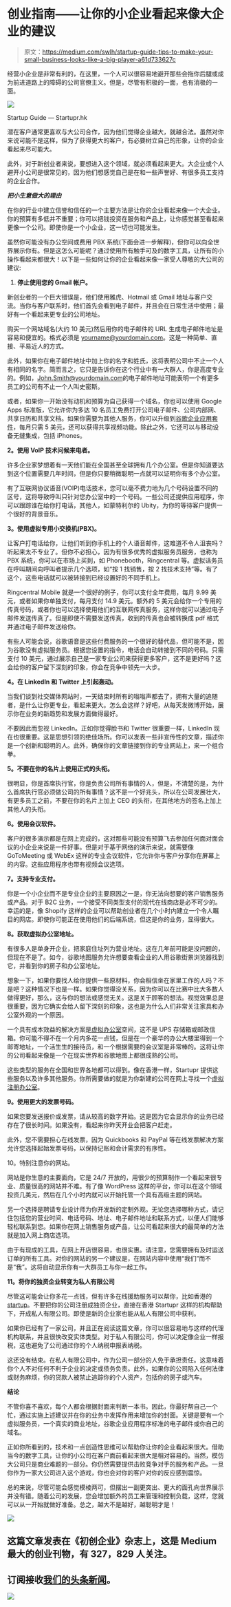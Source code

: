 # 创业指南——让你的小企业看起来像大企业的建议

> 原文：<https://medium.com/swlh/startup-guide-tips-to-make-your-small-business-looks-like-a-big-player-a61d733627c>

经营小企业是非常有利的，在这里，一个人可以很容易地避开那些会拖你后腿或成为前进道路上的障碍的公司官僚主义。但是，尽管有积极的一面，也有消极的一面。

![](img/a7798f9bac2809403fc4d0d30ad7398d.png)

Startup Guide — Startupr.hk

潜在客户通常更喜欢与大公司合作，因为他们觉得企业越大，就越合法。虽然对你来说可能不是这样，但为了获得更大的客户，有必要树立自己的形象，让你的企业看起来尽可能大。

此外，对于新创业者来说，要想进入这个领域，就必须看起来更大。大企业或个人避开小公司是很常见的，因为他们想感觉自己是在和一些声誉好、有很多员工支持的企业合作。

***把小生意做大的理由***

在你的行业中建立信誉和信任的一个主要方法是让你的企业看起来像一个大企业。你的预算有多低并不重要；你可以把钱投资在服务和产品上，让你感觉甚至看起来更像一个公司。即使你是一个小企业，这一切也可能发生。

虽然你可能没有办公空间或费用 PBX 系统(下面会进一步解释)，但你可以向全世界展示你有。但是这怎么可能呢？通过使用所有触手可及的数字工具，让所有的小操作看起来都很大！以下是一些如何让你的企业看起来像一家受人尊敬的大公司的建议:

1.  **停止使用您的 Gmail 帐户。**

新创业者的一个巨大错误是，他们使用雅虎、Hotmail 或 Gmail 地址与客户交流。当你与客户联系时，他们首先会看到电子邮件，并且会在日常生活中使用；最好有一个看起来更专业的公司地址。

购买一个网站域名(大约 10 美元)然后用你的电子邮件的 URL 生成电子邮件地址是容易和便宜的。格式必须是 yourname@yourdomain.com。这是一种简单、直接、平易近人的方式。

此外，如果你在电子邮件地址中加上你的名字和姓氏，这将表明公司中不止一个人有相同的名字。简而言之，它只是告诉你在这个行业中有一大群人，你是高度专业的。例如，[John.Smith@yourdomain.com](mailto:John.Smith@yourdomain.com)的电子邮件地址可能表明一个有更多员工的公司有不止一个人叫史密斯。

或者，如果你一开始没有动机和预算为自己获得一个域名，你也可以使用 Google Apps 标准版，它允许你为多达 10 名员工免费打开公司电子邮件、公司内部网、共享日历和共享文档。如果你需要为其他人服务，你可以升级到[谷歌企业应用套件](https://gsuite.google.co.in/intl/en_in/)，每月只需 5 美元，还可以获得共享视频功能。除此之外，它还可以与移动设备无缝集成，包括 iPhones。

**2。使用 VoIP 技术问候来电者。**

许多企业家梦想着有一天他们能在全国甚至全球拥有几个办公室。但是你知道要达到这个位置需要几年时间，但是你只要稍微聪明一点就可以证明你有多个办公室。

有了互联网协议语音(VOIP)电话技术，您可以毫不费力地为几个号码设置不同的区号，这将导致呼叫只针对您办公室中的一个号码。一些公司还提供应用程序，你可以跟踪谁在给你打电话，其他人，如蒙特利尔的 Ubity，为你的等待客户提供一个很好的背景音乐。

**3。使用虚拟专用小交换机(PBX)。**

让客户打电话给你，让他们听到你手机上的个人语音邮件，这难道不令人沮丧吗？听起来太不专业了。但你不必担心，因为有很多优秀的虚拟服务员服务，也称为 PBX 系统，你可以在市场上买到，如 Phonebooth，Ringcentral 等。虚拟话务员在呼叫期间向呼叫者提示几个选项，如“按 1 找销售，按 2 找技术支持”等。有了这个，这些电话就可以被转接到已经设置好的不同手机上。

Ringcentral Mobile 就是一个很好的例子，你可以支付全年费用，每月 9.99 美元，或者如果你单独支付，每月支付 14.9 美元。额外的 5 美元会给你一个专用的传真号码，或者你也可以选择使用他们的互联网传真服务，这样你就可以通过电子邮件发送传真了。但是即使不需要发送传真，收到的传真也会被转换成 pdf 格式并通过电子邮件发送给你。

有些人可能会说，谷歌语音是这些付费服务的一个很好的替代品，但可能不是，因为谷歌没有虚拟服务员。根据您设置的指令，电话会自动转接到不同的号码。只需支付 10 美元，通过展示自己是一家专业公司来获得更多客户，这不是更好吗？这会给你的客户留下深刻的印象，你会在竞争中领先一大步。

**4。在 LinkedIn 和 Twitter 上引起轰动。**

当我们谈到社交媒体网站时，一天结束时所有的嗡嗡声都去了，拥有大量的追随者，是什么让你更专业，看起来更大。怎么会这样？好吧，从每天发微博开始，展示你在业务的新趋势和发展方面做得最好。

不要因此而忽视 LinkedIn。正如你觉得脸书和 Twitter 很重要一样，LinkedIn 现在也很重要。这是思想引领的绝佳场所。你可以发表一些非宣传性的文章，描述你是一个创新和聪明的人。此外，确保你的文章链接到你的专业网站上，来一个组合拳。

**5。不要在你的名片上使用正式的头衔。**

很明显，你是首席执行官，你是负责公司所有事情的人，但是，不清楚的是，为什么首席执行官必须做公司的所有事情？这不是一个好兆头，所以在公司发展壮大，有更多员工之前，不要在你的名片上加上 CEO 的头衔，在其他地方的签名上加上其他人的头衔。

**6。使用会议软件。**

客户的很多演示都是在网上完成的，这对那些可能没有预算飞去参加任何面对面会议的小企业来说是一件好事。但是对于基于网络的演示来说，就需要像 GoToMeeting 或 WebEx 这样的专业会议软件，它允许你与客户分享你在屏幕上的内容。这些应用程序也带有视频会议选项。

**7。支持专业支付。**

你是一个小企业而不是专业企业的主要原因之一是，你无法向想要的客户销售服务或产品。对于 B2C 业务，一个接受不同类型支付的现代在线商店是必不可少的。幸运的是，像 Shopify 这样的企业可以帮助创业者在几个小时内建立一个令人瞩目的网店。即使你可能正在使用他们的后端系统，但这是你的业务，显得很大。

**8。获取虚拟办公室地址。**

有很多人是单身开企业，把家庭住址列为营业地址。这在几年前可能是没问题的，但现在不是了。如今，谷歌地图服务允许想要查看企业的人用谷歌街景浏览器找到它，并看到你的房子和办公室地址。

想象一下，如果你要找人给你提供一些原材料，你会相信坐在家里工作的人吗？不是吧？这种情况下也是一样。如果你觉得没关系，因为你可以在比赛中比大多数人做得更好，那么，这与你的想法或感觉无关。这是关于顾客的想法。视觉效果总是很重要，因为它确实会给人留下深刻的印象，这也是为什么人们非常关注家具和办公室外观的一个原因。

一个具有成本效益的解决方案是[虚拟办公室](https://incparadise.net/virtual-office/)空间，这不是 UPS 存储箱或邮政信箱。你可能不得不在一个月内多花一点钱，但是在一个豪华的办公大楼里得到一个邮寄地址，一个活生生的接待员，和一个根据需要的会议室是非常棒的。这将让你的公司看起来像是一个在现实世界和谷歌地图上都很成熟的公司。

这些类型的服务在全国和世界各地都可以得到。像在香港一样，Startupr 提供这些服务以及许多其他服务。你所需要做的就是为你新建的公司在网上寻找一个[虚拟注册办公室](https://startupregistry.hk/services/business-address-mail-forwarding/)。

**9。使用更大的发票号码。**

如果您要发送报价或发票，请从较高的数字开始。这是因为它会显示你的业务已经存在了很长时间。如果没有，看起来你昨天开业会把客户赶走。

此外，您不需要担心在线发票，因为 Quickbooks 和 PayPal 等在线发票解决方案允许您选择起始发票号码，以保持记账和会计需求的有序性。

10。特别注意你的网站。

网站是你生意的主要面向，它是 24/7 开放的，用很少的预算制作一个看起来很专业、质量很高的网站并不难。有了像 WordPress 这样的平台，你可以在这个领域投资几美元，然后在几个小时内就可以开始托管一个具有高级主题的网站。

另一个选择是聘请专业设计师为你开发新的定制外观。无论您选择哪种方式，请记住包括您的营业时间、电话号码、地址、电子邮件地址和联系方式，以便人们能够轻松联系到您。如果你在网上销售服务或产品，让公司看起来很大的最简单的方法就是加入网上商店选项。

由于有现成的工具，在网上开店很容易，也很实惠。请注意，您需要拥有及时运送订单的所有工具。对你的网站的另一个建议是，在网站内容中使用“我们”而不是“我”。这将自动显示你有一大群员工与你一起工作。

**11。将你的独资企业转变为私人有限公司**

尽管这可能会让你多花一点钱，但有许多在线援助服务可以帮你，比如香港的[startup](https://startupr.hk/)。不要把你的公司注册成独资企业，直接在香港 Startupr 这样的机构帮助下，开成私人有限公司。即使是新的企业家也能从私人有限公司中获利。

如果你已经有了一家公司，并且正在阅读这篇文章，你可以很容易地与这样的代理机构联系，并且很快改变实体类型。对于私人有限公司，你可以决定像企业一样报税，这也避免了公司通过你的个人纳税申报表纳税。

这还没有结束。在私人有限公司中，作为公司一部分的人免于承担责任。这意味着你个人不对任何不利于企业的决定或债务负责。此外，如果你的公司陷入任何法律或财务麻烦，你的贷款人被禁止追踪你的个人资产，包括你的房子或汽车。

**结论**

不管你喜不喜欢，每个人都会根据封面来判断一本书。因此，你最好帮自己一个忙，通过实施上述建议并在你的业务中发挥作用来增加你的封面。关键是要有一个虚拟服务员，一个真实的商业地址，谷歌企业应用程序标准的电子邮件或你自己的域名。

正如你所看到的，技术和一点创造性思维可以帮助你让你的企业看起来很大。借助当今的数字工具，让你的小公司在客户面前看起来很大是相对容易的。当然，模仿大公司只是商业难题的一部分。你仍然需要提供击败竞争对手的服务和产品。一旦你作为一家大公司进入这个游戏，你也会对你的客户对你的反应感到震惊。

总的来说，尽管可能会感觉模棱两可，但摆出一副更突出、更大的面孔向世界展示并没有错。随着公司的发展，您会增加额外的员工来管理和控制负载，这样，您就可以从一开始就做好准备。总之，越大不是越好，越聪明才是！

[![](img/308a8d84fb9b2fab43d66c117fcc4bb4.png)](https://medium.com/swlh)

## 这篇文章发表在《初创企业》杂志上，这是 Medium 最大的创业刊物，有 327，829 人关注。

## 订阅接收[我们的头条新闻](http://growthsupply.com/the-startup-newsletter/)。

[![](img/b0164736ea17a63403e660de5dedf91a.png)](https://medium.com/swlh)